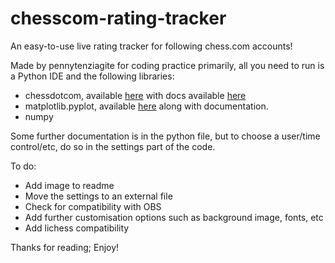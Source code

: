# chesscom-rating-tracker
An easy-to-use live rating tracker for following chess.com accounts!

Made by pennytenziagite for coding practice primarily, all you need to run is a Python IDE and the following libraries:
- chessdotcom, available [here](https://pypi.org/project/chess.com/) with docs available [here](https://chesscom.readthedocs.io/en/latest/index.html)
- matplotlib.pyplot, available [here](https://matplotlib.org/stable/) along with documentation.
- numpy

Some further documentation is in the python file, but to choose a user/time control/etc, do so in the settings part of the code.

To do:
- Add image to readme
- Move the settings to an external file
- Check for compatibility with OBS
- Add further customisation options such as background image, fonts, etc
- Add lichess compatibility

Thanks for reading; Enjoy!
